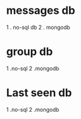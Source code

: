 # messages db

1 . no-sql db
2 . mongodb

#  group db

1 .no-sql
2 .mongodb

# Last seen db 

1 .no-sql
2 .mongodb


